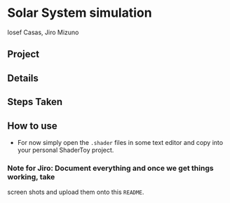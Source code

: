 # Solar System simulation
Iosef Casas, Jiro Mizuno

## Project

## Details

## Steps Taken

## How to use

- For now simply open the `.shader` files in some text editor and copy into your
personal ShaderToy project.

### Note for Jiro: Document everything and once we get things working, take
screen shots and upload them onto this `README`.

